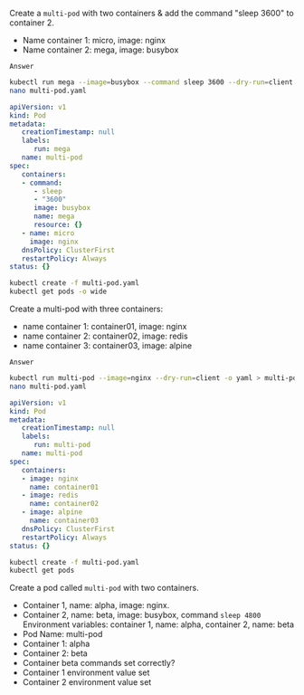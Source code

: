 Create a `multi-pod` with two containers & add the command "sleep 3600" to container 2.
- Name container 1: micro, image: nginx
- Name container 2: mega, image: busybox

`Answer`
```bash
kubectl run mega --image=busybox --command sleep 3600 --dry-run=client -o yaml > multi-pod.yaml
nano multi-pod.yaml
```
```yaml
apiVersion: v1
kind: Pod
metadata:
   creationTimestamp: null
   labels:
      run: mega
   name: multi-pod
spec:
   containers:
   - command:
      - sleep
      - "3600"
      image: busybox
      name: mega
      resource: {}
   - name: micro
     image: nginx
   dnsPolicy: ClusterFirst
   restartPolicy: Always
status: {}   
```
```bash
kubectl create -f multi-pod.yaml
kubectl get pods -o wide
```

Create a multi-pod with three containers:
- name container 1: container01, image: nginx
- name container 2: container02, image: redis
- name container 3: container03, image: alpine

`Answer`
```bash
kubectl run multi-pod --image=nginx --dry-run=client -o yaml > multi-pod.yaml
nano multi-pod.yaml
```
```yaml
apiVersion: v1
kind: Pod
metadata:
   creationTimestamp: null
   labels:
      run: multi-pod
   name: multi-pod
spec:
   containers:
   - image: nginx
     name: container01
   - image: redis
     name: container02
   - image: alpine
     name: container03
   dnsPolicy: ClusterFirst
   restartPolicy: Always
status: {}
```
```bash
kubectl create -f multi-pod.yaml
kubectl get pods
```

Create a pod called `multi-pod` with two containers. 
- Container 1, name: alpha, image: nginx.
- Container 2, name: beta, image: busybox, command `sleep 4800`
Environment variables: container 1, name: alpha, container 2, name: beta
- Pod Name: multi-pod
- Container 1: alpha
- Container 2: beta
- Container beta commands set correctly?
- Container 1 environment value set
- Container 2 environment value set